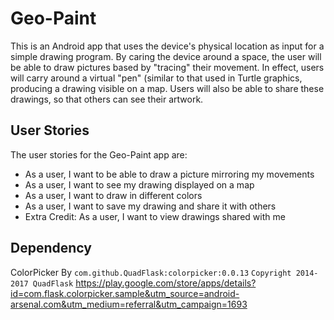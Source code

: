 # Geo-Paint
This is an Android app that uses the device's physical location as input for a simple drawing program. By caring the device around a space, the user will be able to draw pictures based by "tracing" their movement. In effect, users will carry around a virtual "pen" (similar to that used in Turtle graphics, producing a drawing visible on a map. Users will also be able to share these drawings, so that others can see their artwork.

## User Stories

The user stories for the Geo-Paint app are:

+ As a user, I want to be able to draw a picture mirroring my movements
+ As a user, I want to see my drawing displayed on a map
+ As a user, I want to draw in different colors
+ As a user, I want to save my drawing and share it with others
+ Extra Credit: As a user, I want to view drawings shared with me

## Dependency
ColorPicker By
`com.github.QuadFlask:colorpicker:0.0.13`
`Copyright 2014-2017 QuadFlask`
https://play.google.com/store/apps/details?id=com.flask.colorpicker.sample&utm_source=android-arsenal.com&utm_medium=referral&utm_campaign=1693
